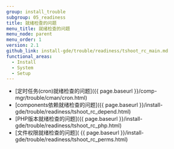 ```yaml
---
group: install_trouble
subgroup: 05_readiness
title: 就绪检查的问题
menu_title: 就绪检查的问题
menu_node: parent
menu_order: 1
version: 2.1
github_link: install-gde/trouble/readiness/tshoot_rc_main.md
functional_areas:
  - Install
  - System
  - Setup
---
```


*	[定时任务(cron)就绪检查的问题]({{ page.baseurl }}/comp-mgr/trouble/cman/cron.html)
*	[components依赖就绪检查的问题]({{ page.baseurl }}/install-gde/trouble/readiness/tshoot_rc_depend.html)
*	[PHP版本就绪检查的问题]({{ page.baseurl }}/install-gde/trouble/readiness/tshoot_rc_php.html)
*	[文件权限就绪检查的问题]( {{ page.baseurl }}/install-gde/trouble/readiness/tshoot_rc_perms.html)

